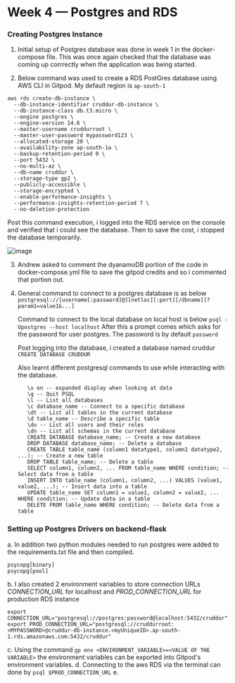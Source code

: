 # Week 4 — Postgres and RDS

### Creating Postgres Instance 
1) Initial setup of Postgres database was done in week 1 in the docker-compose file. This was once again checked that the database was coming up corrrectly when the application was being started. 

2) Below command was used to create a RDS PostGres database using AWS CLI in Gitpod. My default region is ```ap-south-1``` 

```
aws rds create-db-instance \
  --db-instance-identifier cruddur-db-instance \
  --db-instance-class db.t3.micro \
  --engine postgres \
  --engine-version 14.6 \
  --master-username cruddurroot \
  --master-user-password mypassword123 \
  --allocated-storage 20 \
  --availability-zone ap-south-1a \
  --backup-retention-period 0 \
  --port 5432 \
  --no-multi-az \
  --db-name cruddur \
  --storage-type gp2 \
  --publicly-accessible \
  --storage-encrypted \
  --enable-performance-insights \
  --performance-insights-retention-period 7 \
  --no-deletion-protection
```

Post this command execution, i logged into the RDS service on the console and verified that i could see the database. Then to save the cost, i stopped the database temporarily. 

![image](https://github.com/KislayaSrivastava/aws-bootcamp-cruddur-2023/assets/40534292/b7f1b70e-3f09-4c69-923d-528ce983982f)

3) Andrew asked to comment the dyanamoDB portion of the code in docker-compose.yml file to save the gitpod credits and so i commented that portion out. 

4) General command to connect to a postgres database is as below
   ```  postgresql://[username[:password]@][netloc][:port][/dbname][?param1=value1&...]    ```

   Command to connect to the local database on local host is below
   ```psql -Upostgres --host localhost```
   After this a prompt comes which asks for the password for user postgres. The password is by default ```password```

   Post logging into the database, i created a database named cruddur
   ```CREATE DATABASE CRUDDUR```

   Also learnt different postgresql commands to use while interacting with the database.

   ```
      \x on -- expanded display when looking at data
      \q -- Quit PSQL
      \l -- List all databases
      \c database_name -- Connect to a specific database
      \dt -- List all tables in the current database
      \d table_name -- Describe a specific table
      \du -- List all users and their roles
      \dn -- List all schemas in the current database
      CREATE DATABASE database_name; -- Create a new database
      DROP DATABASE database_name; -- Delete a database
      CREATE TABLE table_name (column1 datatype1, column2 datatype2, ...); -- Create a new table
      DROP TABLE table_name; -- Delete a table
      SELECT column1, column2, ... FROM table_name WHERE condition; -- Select data from a table
      INSERT INTO table_name (column1, column2, ...) VALUES (value1, value2, ...); -- Insert data into a table
      UPDATE table_name SET column1 = value1, column2 = value2, ... WHERE condition; -- Update data in a table
      DELETE FROM table_name WHERE condition; -- Delete data from a table
   ```

### Setting up Postgres Drivers on backend-flask 

   a. In addition two python modules needed to run postgres were added to the requirements.txt file and then compiled.

   ```
   psycopg[binary]
   psycopg[pool]
   ```

   b. I also created 2 environment variables to store connection URLs *CONNECTION_URL* for localhost and *PROD_CONNECTION_URL* for production RDS instance

   ```export CONNECTION_URL="postgresql://postgres:password@localhost:5432/cruddur"```
   ```export PROD_CONNECTION_URL="postgresql://cruddurroot:<MYPASSWORD>@cruddur-db-instance.<myUniqueID>.ap-south-1.rds.amazonaws.com:5432/cruddur"  ```

   c. Using the command ```gp env <ENVIRONMENT_VARIABLE>=<VALUE OF THE VARIABLE>``` the environment variables can be exported into Gitpod's environment variables.
   d. Connecting to the aws RDS via the terminal can done by ```psql $PROD_CONNECTION_URL```
   e.   
   
   

   
